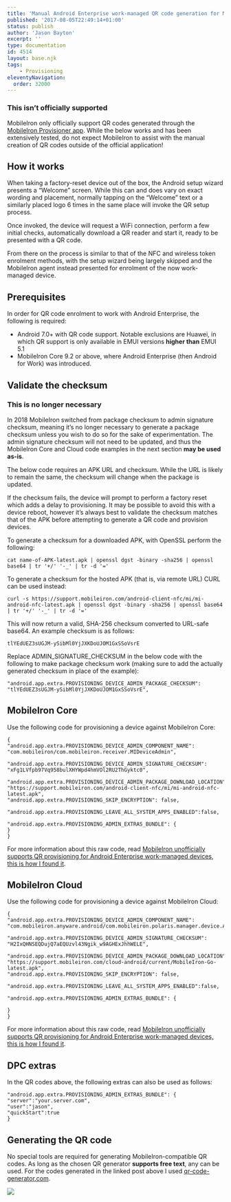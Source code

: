 ```yaml
---
title: 'Manual Android Enterprise work-managed QR code generation for MobileIron'
published: '2017-08-05T22:49:14+01:00'
status: publish
author: 'Jason Bayton'
excerpt: ''
type: documentation
id: 4514
layout: base.njk
tags: 
    - Provisioning
eleventyNavigation:
  order: 32000
---
```

<div class="callout callout-warning">

### This isn’t officially supported

MobileIron only officially support QR codes generated through the [MobileIron Provisioner app](https://play.google.com/store/apps/details?id=com.mobileiron.client.android.nfcprovisioner). While the below works and has been extensively tested, do not expect MobileIron to assist with the manual creation of QR codes outside of the official application!

</div>

How it works
------------

When taking a factory-reset device out of the box, the Android setup wizard presents a “Welcome” screen. While this can and does vary on exact wording and placement, normally tapping on the “Welcome” text or a similarly placed logo 6 times in the same place will invoke the QR setup process.

Once invoked, the device will request a WiFi connection, perform a few initial checks, automatically download a QR reader and start it, ready to be presented with a QR code.

From there on the process is similar to that of the NFC and wireless token enrolment methods, with the setup wizard being largely skipped and the MobileIron agent instead presented for enrolment of the now work-managed device.

Prerequisites
-------------

In order for QR code enrolment to work with Android Enterprise, the following is required:

- Android 7.0+ with QR code support. Notable exclusions are Huawei, in which QR support is only available in EMUI versions **higher than** EMUI 5.1
- MobileIron Core 9.2 or above, where Android Enterprise (then Android for Work) was introduced.

Validate the checksum
---------------------

<div class="callout callout-warning">

### This is no longer necessary

In 2018 MobileIron switched from package checksum to admin signature checksum, meaning it’s no longer necessary to generate a package checksum unless you wish to do so for the sake of experimentation. The admin signature checksum will not need to be updated, and thus the MobileIron Core and Cloud code examples in the next section **may be used as-is**.

</div>

The below code requires an APK URL and checksum. While the URL is likely to remain the same, the checksum will change when the package is updated.

If the checksum fails, the device will prompt to perform a factory reset which adds a delay to provisioning. It may be possible to avoid this with a device reboot, however it’s always best to validate the checksum matches that of the APK before attempting to generate a QR code and provision devices.

To generate a checksum for a downloaded APK, with OpenSSL perform the following:

`cat name-of-APK-latest.apk | openssl dgst -binary -sha256 | openssl base64 | tr '+/' '-_' | tr -d '='`

To generate a checksum for the hosted APK (that is, via remote URL) CURL can be used instead:

```
curl -s https://support.mobileiron.com/android-client-nfc/mi/mi-android-nfc-latest.apk | openssl dgst -binary -sha256 | openssl base64 | tr '+/' '-_' | tr -d '='
```

This will now return a valid, SHA-256 checksum converted to URL-safe base64. An example checksum is as follows:

`tlYEdUEZ3sUGJM-ySibMl0YjJXKDoUJOM1GxSSoVsrE`

Replace ADMIN\_SIGNATURE\_CHECKSUM in the below code with the following to make package checksum work (making sure to add the actually generated checksum in place of the example):

```
"android.app.extra.PROVISIONING_DEVICE_ADMIN_PACKAGE_CHECKSUM": 
"tlYEdUEZ3sUGJM-ySibMl0YjJXKDoUJOM1GxSSoVsrE",
```

MobileIron Core
---------------

Use the following code for provisioning a device against MobileIron Core:

```
{
"android.app.extra.PROVISIONING_DEVICE_ADMIN_COMPONENT_NAME":
"com.mobileiron/com.mobileiron.receiver.MIDeviceAdmin",

"android.app.extra.PROVISIONING_DEVICE_ADMIN_SIGNATURE_CHECKSUM":
"xFg1LVfpb97Vq958bulXHYWpd4hmVOl2RU2ThGyktc0",

"android.app.extra.PROVISIONING_DEVICE_ADMIN_PACKAGE_DOWNLOAD_LOCATION":
"https://support.mobileiron.com/android-client-nfc/mi/mi-android-nfc-latest.apk",
"android.app.extra.PROVISIONING_SKIP_ENCRYPTION": false,

"android.app.extra.PROVISIONING_LEAVE_ALL_SYSTEM_APPS_ENABLED":false,

"android.app.extra.PROVISIONING_ADMIN_EXTRAS_BUNDLE": {
}
}
```

For more information about this raw code, read [MobileIron unofficially supports QR provisioning for Android Enterprise work-managed devices, this is how I found it](/2017/08/mobileiron-supports-qr-provisioning-for-android-enterprise-work-managed-devices-this-is-how-i-found-it/).

MobileIron Cloud
----------------

Use the following code for provisioning a device against MobileIron Cloud:

```
{
"android.app.extra.PROVISIONING_DEVICE_ADMIN_COMPONENT_NAME":
"com.mobileiron.anyware.android/com.mobileiron.polaris.manager.device.AndroidDeviceAdminReceiver",

"android.app.extra.PROVISIONING_DEVICE_ADMIN_SIGNATURE_CHECKSUM":
"H2IxQHNSEQDujQ7aEQUzvl43Ngik_w9AGHExJhhWELE",

"android.app.extra.PROVISIONING_DEVICE_ADMIN_PACKAGE_DOWNLOAD_LOCATION":
"https://support.mobileiron.com/cloud-android/current/MobileIron-Go-latest.apk",
"android.app.extra.PROVISIONING_SKIP_ENCRYPTION": false,

"android.app.extra.PROVISIONING_LEAVE_ALL_SYSTEM_APPS_ENABLED":false,

"android.app.extra.PROVISIONING_ADMIN_EXTRAS_BUNDLE": {

}
}
```

For more information about this raw code, read [MobileIron unofficially supports QR provisioning for Android Enterprise work-managed devices, this is how I found it](/2017/08/mobileiron-supports-qr-provisioning-for-android-enterprise-work-managed-devices-this-is-how-i-found-it/).

DPC extras
----------

In the QR codes above, the following extras can also be used as follows:

```
"android.app.extra.PROVISIONING_ADMIN_EXTRAS_BUNDLE": {
"server":"your.server.com",
"user":"jason",
"quickStart":true
}
```

Generating the QR code
----------------------

No special tools are required for generating MobileIron-compatible QR codes. As long as the chosen QR generator **supports free text**, any can be used. For the codes generated in the linked post above I used [qr-code-generator.com](https://www.qr-code-generator.com/).

![](https://cdn.bayton.org/uploads/2017/08/qr.png)